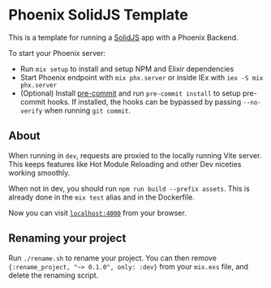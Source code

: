 # Phoenix SolidJS Template

This is a template for running a [SolidJS](https://solidjs.com) app with a Phoenix Backend.


To start your Phoenix server:

  * Run `mix setup` to install and setup NPM and Elixir dependencies
  * Start Phoenix endpoint with `mix phx.server` or inside IEx with `iex -S mix phx.server`
  * (Optional) Install [pre-commit](https://pre-commit.com/#install) and run `pre-commit install` to setup pre-commit hooks. If installed, the hooks can be bypassed by passing `--no-verify` when running `git commit`.

## About

When running in `dev`, requests are proxied to the locally running Vite server. This keeps features like Hot Module Reloading and other Dev niceties working smoothly.

When not in dev, you should run `npm run build --prefix assets`.
This is already done in the `mix test` alias and in the Dockerfile.

Now you can visit [`localhost:4000`](http://localhost:4000) from your browser.

## Renaming your project

Run `./rename.sh` to rename your project.
You can then remove `{:rename_project, "~> 0.1.0", only: :dev}` from your `mix.exs` file, and delete the renaming script.
